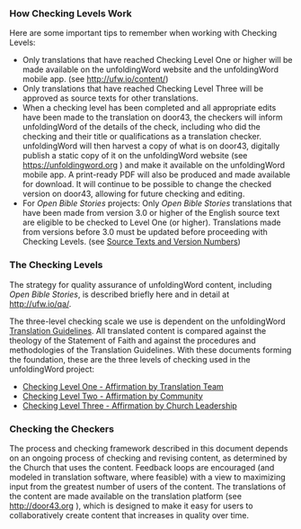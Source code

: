 
### How Checking Levels Work

Here are some important tips to remember when working with Checking Levels:

  * Only translations that have reached Checking Level One or higher will be made available on the unfoldingWord website and the unfoldingWord mobile app. (see http://ufw.io/content/)
  * Only translations that have reached Checking Level Three will be approved as source texts for other translations.
  * When a checking level has been completed and all appropriate edits have been made to the translation on door43, the checkers will inform unfoldingWord of the details of the check, including who did the checking and their title or qualifications as a translation checker. unfoldingWord will then harvest a copy of what is on door43, digitally publish a static copy of it on the unfoldingWord website (see https://unfoldingword.org ) and make it available on the unfoldingWord mobile app. A print-ready PDF will also be produced and made available for download. It will continue to be possible to change the checked version on door43, allowing for future checking and editing.
  * For *Open Bible Stories* projects: Only *Open Bible Stories* translations that have been made from version 3.0 or higher of the English source text are eligible to be checked to Level One (or higher). Translations made from versions before 3.0 must be updated before proceeding with Checking Levels. (see [Source Texts and Version Numbers](en/ta/translate/man/translate-source-version))

### The Checking Levels

The strategy for quality assurance of unfoldingWord content, including *Open Bible Stories*, is described briefly here and in detail at http://ufw.io/qa/.

The three-level checking scale we use is dependent on the unfoldingWord [Translation Guidelines](en/ta/intro/man/translation-guidelines). All translated content is compared against the theology of the Statement of Faith and against the procedures and methodologies of the Translation Guidelines. With these documents forming the foundation, these are the three levels of checking used in the unfoldingWord project:

  * [Checking Level One - Affirmation by Translation Team](en/ta/checking/man/level1)
  * [Checking Level Two - Affirmation by Community](en/ta/checking/man/level2)
  * [Checking Level Three - Affirmation by Church Leadership](en/ta/checking/man/level3)

### Checking the Checkers

The process and checking framework described in this document depends on an ongoing process of checking and revising content, as determined by the Church that uses the content. Feedback loops are encouraged (and modeled in translation software, where feasible) with a view to maximizing input from the greatest number of users of the content. The translations of the content are made available on the translation platform (see http://door43.org ), which is designed to make it easy for users to collaboratively create content that increases in quality over time.